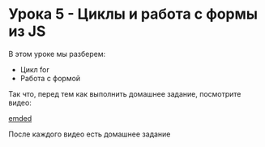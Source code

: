 # Урока 5 - Циклы и работа с формы из JS

В этом уроке мы разберем:
- Цикл for
- Работа с формой

Так что, перед тем как выполнить домашнее задание, посмотрите видео:

[emded](https://youtu.be/vH77O_1LDtc)

После каждого видео есть домашнее задание
